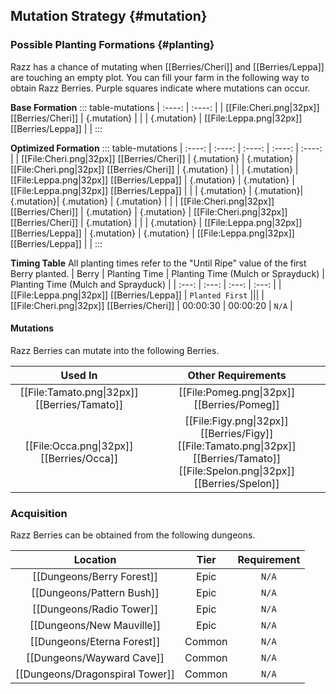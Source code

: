## Mutation Strategy {#mutation}

### Possible Planting Formations {#planting}

Razz has a chance of mutating when [[Berries/Cheri]] and [[Berries/Leppa]] are touching an empty plot. You can fill your farm in the following way to obtain Razz Berries. Purple squares indicate where mutations can occur.

**Base Formation**
::: table-mutations
| :----: | :----: |
| [[File:Cheri.png\|32px]] [[Berries/Cheri]] | {.mutation} | |
| {.mutation} | [[File:Leppa.png\|32px]] [[Berries/Leppa]] | |
:::

**Optimized Formation**
::: table-mutations
| :----: | :----: | :----: | :----: | :----: |
| [[File:Cheri.png\|32px]] [[Berries/Cheri]] | {.mutation} | {.mutation} | [[File:Cheri.png\|32px]] [[Berries/Cheri]] | {.mutation} | |
| {.mutation} | [[File:Leppa.png\|32px]] [[Berries/Leppa]] | {.mutation} | {.mutation} | [[File:Leppa.png\|32px]] [[Berries/Leppa]] | |
| {.mutation} | {.mutation}| {.mutation}| {.mutation} | {.mutation} | |
| [[File:Cheri.png\|32px]] [[Berries/Cheri]] | {.mutation} | {.mutation} | [[File:Cheri.png\|32px]] [[Berries/Cheri]] | {.mutation} | |
| {.mutation} | [[File:Leppa.png\|32px]] [[Berries/Leppa]] | {.mutation} | {.mutation} | [[File:Leppa.png\|32px]] [[Berries/Leppa]] | |
:::

**Timing Table**
All planting times refer to the "Until Ripe" value of the first Berry planted.
| Berry                                         | Planting Time | Planting Time (Mulch or Sprayduck)    | Planting Time (Mulch and Sprayduck)   |
| :---:                                         | :---:         | :---:                                 | :---:                                 |
| [[File:Leppa.png\|32px]] [[Berries/Leppa]]    | `Planted First` |||
| [[File:Cheri.png\|32px]] [[Berries/Cheri]]    | 00:00:30      | 00:00:20                              | `N/A`                                 |

#### Mutations
Razz Berries can mutate into the following Berries.

| Used In                                       | Other Requirements |
| :---:                                         | :---: |
| [[File:Tamato.png\|32px]] [[Berries/Tamato]]  | [[File:Pomeg.png\|32px]] [[Berries/Pomeg]] |
| [[File:Occa.png\|32px]] [[Berries/Occa]]      | [[File:Figy.png\|32px]] [[Berries/Figy]] [[File:Tamato.png\|32px]] [[Berries/Tamato]] [[File:Spelon.png\|32px]] [[Berries/Spelon]] |

### Acquisition
Razz Berries can be obtained from the following dungeons.

| Location	                        | Tier	    | Requirement   |
| :---:                             | :---:     | :---:         |
| [[Dungeons/Berry Forest]]	        | Epic  	| `N/A`         |
| [[Dungeons/Pattern Bush]]	        | Epic  	| `N/A`         |
| [[Dungeons/Radio Tower]]	        | Epic  	| `N/A`         |
| [[Dungeons/New Mauville]]	        | Epic  	| `N/A`         |
| [[Dungeons/Eterna Forest]]        | Common	| `N/A`         |
| [[Dungeons/Wayward Cave]]         | Common	| `N/A`         |
| [[Dungeons/Dragonspiral Tower]]   | Common	| `N/A`         |
